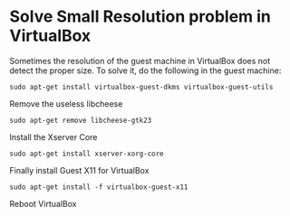 # Solve Small Resolution problem in VirtualBox

Sometimes the resolution of the guest machine in VirtualBox does not detect the proper size. To solve it, do the following in the guest machine:

```
sudo apt-get install virtualbox-guest-dkms virtualbox-guest-utils
```

Remove the useless libcheese

```
sudo apt-get remove libcheese-gtk23
```

Install the Xserver Core

```
sudo apt-get install xserver-xorg-core
```

Finally install Guest X11 for VirtualBox

```
sudo apt-get install -f virtualbox-guest-x11
```

Reboot VirtualBox